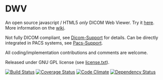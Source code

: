 DWV
===

An open source javascript / HTML5 _only_ DICOM Web Viewer. Try it [here](http://ivmartel.github.io/dwv/). 
More information on the [wiki](https://github.com/ivmartel/dwv/wiki).

Not fully DICOM compliant, 
see [Dicom-Support](https://github.com/ivmartel/dwv/wiki/Dicom-Support) for details. Can be directly integrated in PACS systems, see [Pacs-Support](https://github.com/ivmartel/dwv/wiki/Pacs-Support).

All coding/implementation contributions and comments are welcome.

Released under GNU GPL license (see [license.txt](license.txt)). 

[![Build Status](https://travis-ci.org/ivmartel/dwv.svg?branch=master)](https://travis-ci.org/ivmartel/dwv) [![Coverage Status](https://img.shields.io/coveralls/ivmartel/dwv.svg)](https://coveralls.io/r/ivmartel/dwv?branch=master) [![Code Climate](https://codeclimate.com/github/ivmartel/dwv.png)](https://codeclimate.com/github/ivmartel/dwv) [![Dependency Status](https://david-dm.org/ivmartel/dwv.svg)](https://david-dm.org/ivmartel/dwv)
